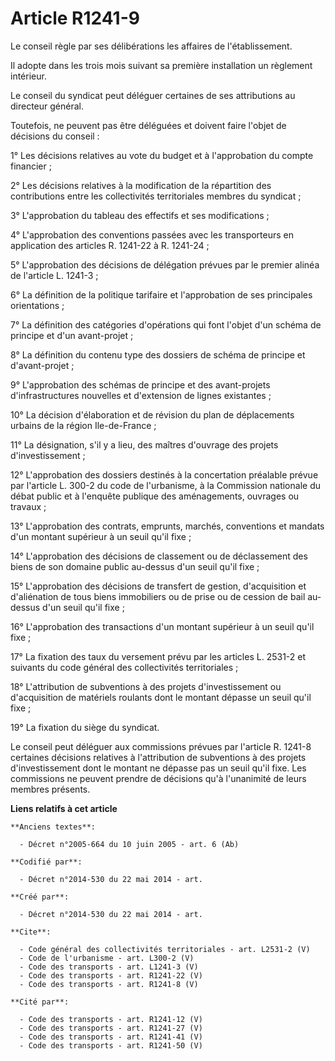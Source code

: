 # Article R1241-9

Le conseil règle par ses délibérations les affaires de l'établissement. 

Il adopte dans les trois mois suivant sa première installation un règlement intérieur. 

Le conseil du syndicat peut déléguer certaines de ses attributions au directeur général. 

Toutefois, ne peuvent pas être déléguées et doivent faire l'objet de décisions du conseil : 

1° Les décisions relatives au vote du budget et à l'approbation du compte financier ; 

2° Les décisions relatives à la modification de la répartition des contributions entre les collectivités territoriales
membres du syndicat ; 

3° L'approbation du tableau des effectifs et ses modifications ; 

4° L'approbation des conventions passées avec les transporteurs en application des articles R. 1241-22 à R. 1241-24 ; 

5° L'approbation des décisions de délégation prévues par le premier alinéa de l'article L. 1241-3 ; 

6° La définition de la politique tarifaire et l'approbation de ses principales orientations ; 

7° La définition des catégories d'opérations qui font l'objet d'un schéma de principe et d'un avant-projet ; 

8° La définition du contenu type des dossiers de schéma de principe et d'avant-projet ; 

9° L'approbation des schémas de principe et des avant-projets d'infrastructures nouvelles et d'extension de lignes
existantes ; 

10° La décision d'élaboration et de révision du plan de déplacements urbains de la région Ile-de-France ; 

11° La désignation, s'il y a lieu, des maîtres d'ouvrage des projets d'investissement ; 

12° L'approbation des dossiers destinés à la concertation préalable prévue par l'article L. 300-2 du code de l'urbanisme, à
la Commission nationale du débat public et à l'enquête publique des aménagements, ouvrages ou travaux ; 

13° L'approbation des contrats, emprunts, marchés, conventions et mandats d'un montant supérieur à un seuil qu'il fixe ; 

14° L'approbation des décisions de classement ou de déclassement des biens de son domaine public au-dessus d'un seuil qu'il
fixe ; 

15° L'approbation des décisions de transfert de gestion, d'acquisition et d'aliénation de tous biens immobiliers ou de prise
ou de cession de bail au-dessus d'un seuil qu'il fixe ; 

16° L'approbation des transactions d'un montant supérieur à un seuil qu'il fixe ; 

17° La fixation des taux du versement prévu par les articles L. 2531-2 et suivants du code général des collectivités
territoriales ; 

18° L'attribution de subventions à des projets d'investissement ou d'acquisition de matériels roulants dont le montant
dépasse un seuil qu'il fixe ; 

19° La fixation du siège du syndicat. 

Le conseil peut déléguer aux commissions prévues par l'article R. 1241-8 certaines décisions relatives à l'attribution de
subventions à des projets d'investissement dont le montant ne dépasse pas un seuil qu'il fixe. Les commissions ne peuvent
prendre de décisions qu'à l'unanimité de leurs membres présents.

**Liens relatifs à cet article**

	**Anciens textes**:

	  - Décret n°2005-664 du 10 juin 2005 - art. 6 (Ab)

	**Codifié par**:

	  - Décret n°2014-530 du 22 mai 2014 - art.

	**Créé par**:

	  - Décret n°2014-530 du 22 mai 2014 - art.

	**Cite**:

	  - Code général des collectivités territoriales - art. L2531-2 (V)
	  - Code de l'urbanisme - art. L300-2 (V)
	  - Code des transports - art. L1241-3 (V)
	  - Code des transports - art. R1241-22 (V)
	  - Code des transports - art. R1241-8 (V)

	**Cité par**:

	  - Code des transports - art. R1241-12 (V)
	  - Code des transports - art. R1241-27 (V)
	  - Code des transports - art. R1241-41 (V)
	  - Code des transports - art. R1241-50 (V)
